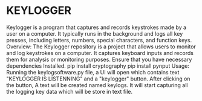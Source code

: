 # KEYLOGGER
Keylogger is a program that captures and records keystrokes made by a user on a computer. It typically runs in the background and logs all key presses, including letters, numbers, special characters, and function keys.
Overview:
The Keylogger repository is a project that allows users to monitor and log keystrokes on a computer. It captures keyboard inputs and records them for analysis or monitoring purposes.
 Ensure that you have necessary dependencies Installed. 
pip install cryptography
pip install pynput
Usage:
Running the keylogsoftware.py file, a UI will open which contains text "KEYLOGGER IS LISTENNING" and a "keylogger" button.
After clicking on the button, A text will be created named keylogs. It will start capturing all the logging key data which will be store in text file.


